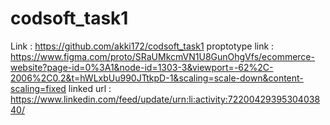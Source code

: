 # codsoft_task1
 Link : https://github.com/akki172/codsoft_task1
 proptotype link : https://www.figma.com/proto/SRaUMkcmVN1U8GunOhgVfs/ecommerce-website?page-id=0%3A1&node-id=1303-3&viewport=-62%2C-2006%2C0.2&t=hWLxbUu990JTtkpD-1&scaling=scale-down&content-scaling=fixed
 linked url : https://www.linkedin.com/feed/update/urn:li:activity:7220042939530403840/
